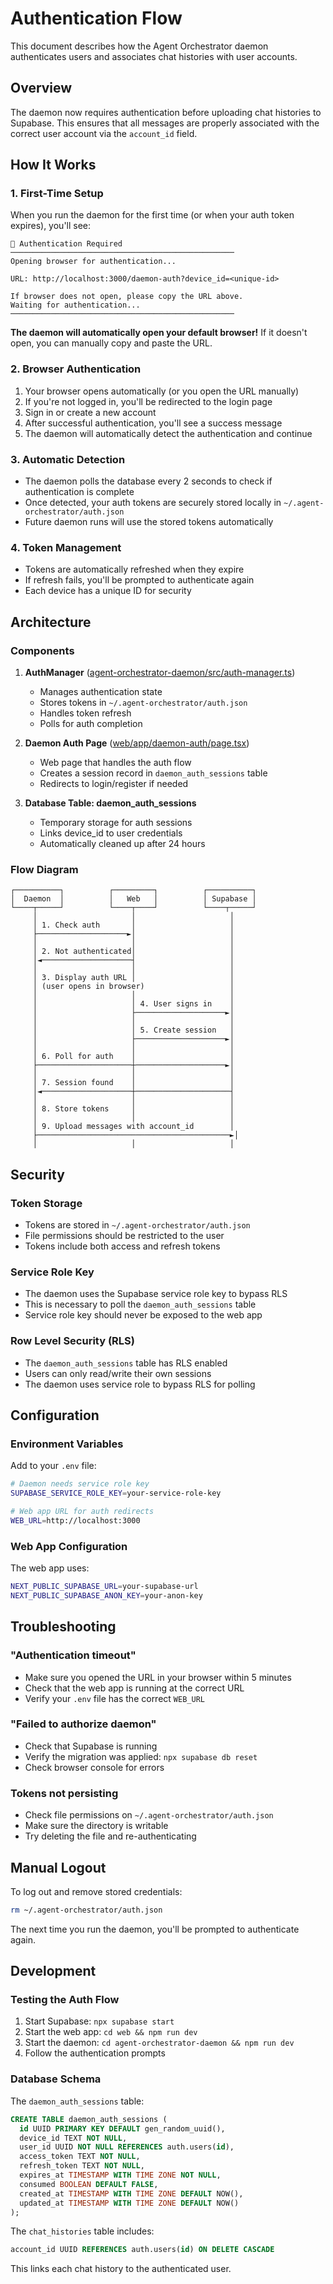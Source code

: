 # Authentication Flow

This document describes how the Agent Orchestrator daemon authenticates users and associates chat histories with user accounts.

## Overview

The daemon now requires authentication before uploading chat histories to Supabase. This ensures that all messages are properly associated with the correct user account via the `account_id` field.

## How It Works

### 1. **First-Time Setup**

When you run the daemon for the first time (or when your auth token expires), you'll see:

```
🔐 Authentication Required
──────────────────────────────────────────────────
Opening browser for authentication...

URL: http://localhost:3000/daemon-auth?device_id=<unique-id>

If browser does not open, please copy the URL above.
Waiting for authentication...
──────────────────────────────────────────────────
```

**The daemon will automatically open your default browser!** If it doesn't open, you can manually copy and paste the URL.

### 2. **Browser Authentication**

1. Your browser opens automatically (or you open the URL manually)
2. If you're not logged in, you'll be redirected to the login page
3. Sign in or create a new account
4. After successful authentication, you'll see a success message
5. The daemon will automatically detect the authentication and continue

### 3. **Automatic Detection**

- The daemon polls the database every 2 seconds to check if authentication is complete
- Once detected, your auth tokens are securely stored locally in `~/.agent-orchestrator/auth.json`
- Future daemon runs will use the stored tokens automatically

### 4. **Token Management**

- Tokens are automatically refreshed when they expire
- If refresh fails, you'll be prompted to authenticate again
- Each device has a unique ID for security

## Architecture

### Components

1. **AuthManager** ([agent-orchestrator-daemon/src/auth-manager.ts](agent-orchestrator-daemon/src/auth-manager.ts))
   - Manages authentication state
   - Stores tokens in `~/.agent-orchestrator/auth.json`
   - Handles token refresh
   - Polls for auth completion

2. **Daemon Auth Page** ([web/app/daemon-auth/page.tsx](web/app/daemon-auth/page.tsx))
   - Web page that handles the auth flow
   - Creates a session record in `daemon_auth_sessions` table
   - Redirects to login/register if needed

3. **Database Table: daemon_auth_sessions**
   - Temporary storage for auth sessions
   - Links device_id to user credentials
   - Automatically cleaned up after 24 hours

### Flow Diagram

```
┌──────────┐          ┌─────────┐          ┌──────────┐
│  Daemon  │          │   Web   │          │ Supabase │
└────┬─────┘          └────┬────┘          └────┬─────┘
     │                     │                     │
     │ 1. Check auth       │                     │
     ├────────────────────►│                     │
     │                     │                     │
     │ 2. Not authenticated│                     │
     │◄────────────────────┤                     │
     │                     │                     │
     │ 3. Display auth URL │                     │
     │ (user opens in browser)                   │
     │                     │                     │
     │                     │ 4. User signs in    │
     │                     ├────────────────────►│
     │                     │                     │
     │                     │ 5. Create session   │
     │                     ├────────────────────►│
     │                     │                     │
     │ 6. Poll for auth    │                     │
     ├─────────────────────┼────────────────────►│
     │                     │                     │
     │ 7. Session found    │                     │
     │◄────────────────────┼─────────────────────┤
     │                     │                     │
     │ 8. Store tokens     │                     │
     │                     │                     │
     │ 9. Upload messages with account_id        │
     ├───────────────────────────────────────────►│
     │                     │                     │
```

## Security

### Token Storage

- Tokens are stored in `~/.agent-orchestrator/auth.json`
- File permissions should be restricted to the user
- Tokens include both access and refresh tokens

### Service Role Key

- The daemon uses the Supabase service role key to bypass RLS
- This is necessary to poll the `daemon_auth_sessions` table
- Service role key should never be exposed to the web app

### Row Level Security (RLS)

- The `daemon_auth_sessions` table has RLS enabled
- Users can only read/write their own sessions
- The daemon uses service role to bypass RLS for polling

## Configuration

### Environment Variables

Add to your `.env` file:

```bash
# Daemon needs service role key
SUPABASE_SERVICE_ROLE_KEY=your-service-role-key

# Web app URL for auth redirects
WEB_URL=http://localhost:3000
```

### Web App Configuration

The web app uses:

```bash
NEXT_PUBLIC_SUPABASE_URL=your-supabase-url
NEXT_PUBLIC_SUPABASE_ANON_KEY=your-anon-key
```

## Troubleshooting

### "Authentication timeout"

- Make sure you opened the URL in your browser within 5 minutes
- Check that the web app is running at the correct URL
- Verify your `.env` file has the correct `WEB_URL`

### "Failed to authorize daemon"

- Check that Supabase is running
- Verify the migration was applied: `npx supabase db reset`
- Check browser console for errors

### Tokens not persisting

- Check file permissions on `~/.agent-orchestrator/auth.json`
- Make sure the directory is writable
- Try deleting the file and re-authenticating

## Manual Logout

To log out and remove stored credentials:

```bash
rm ~/.agent-orchestrator/auth.json
```

The next time you run the daemon, you'll be prompted to authenticate again.

## Development

### Testing the Auth Flow

1. Start Supabase: `npx supabase start`
2. Start the web app: `cd web && npm run dev`
3. Start the daemon: `cd agent-orchestrator-daemon && npm run dev`
4. Follow the authentication prompts

### Database Schema

The `daemon_auth_sessions` table:

```sql
CREATE TABLE daemon_auth_sessions (
  id UUID PRIMARY KEY DEFAULT gen_random_uuid(),
  device_id TEXT NOT NULL,
  user_id UUID NOT NULL REFERENCES auth.users(id),
  access_token TEXT NOT NULL,
  refresh_token TEXT NOT NULL,
  expires_at TIMESTAMP WITH TIME ZONE NOT NULL,
  consumed BOOLEAN DEFAULT FALSE,
  created_at TIMESTAMP WITH TIME ZONE DEFAULT NOW(),
  updated_at TIMESTAMP WITH TIME ZONE DEFAULT NOW()
);
```

The `chat_histories` table includes:

```sql
account_id UUID REFERENCES auth.users(id) ON DELETE CASCADE
```

This links each chat history to the authenticated user.
